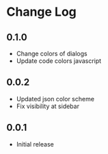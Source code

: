 # Change Log

## 0.1.0

- Change colors of dialogs
- Update code colors javascript

## 0.0.2

- Updated json color scheme
- Fix visibility at sidebar

## 0.0.1

- Initial release
